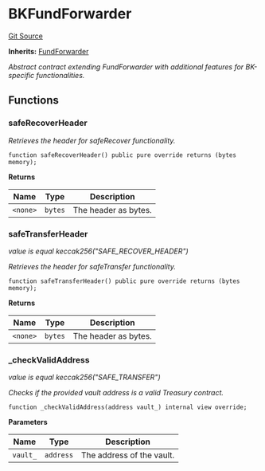 # BKFundForwarder
[Git Source](https://github.com/ContractLabs/foundry-bountykinds-contract/blob/67e6855d3beabdf242cc0b51d9e53b087a5235b9/src/internal/BKFundForwarder.sol)

**Inherits:**
[FundForwarder](/src/oz-custom/internal/FundForwarder.sol/abstract.FundForwarder.md)

*Abstract contract extending FundForwarder with additional features for
BK-specific functionalities.*


## Functions
### safeRecoverHeader

*Retrieves the header for safeRecover functionality.*


```solidity
function safeRecoverHeader() public pure override returns (bytes memory);
```
**Returns**

|Name|Type|Description|
|----|----|-----------|
|`<none>`|`bytes`|The header as bytes.|


### safeTransferHeader

*value is equal keccak256("SAFE_RECOVER_HEADER")*

*Retrieves the header for safeTransfer functionality.*


```solidity
function safeTransferHeader() public pure override returns (bytes memory);
```
**Returns**

|Name|Type|Description|
|----|----|-----------|
|`<none>`|`bytes`|The header as bytes.|


### _checkValidAddress

*value is equal keccak256("SAFE_TRANSFER")*

*Checks if the provided vault address is a valid Treasury contract.*


```solidity
function _checkValidAddress(address vault_) internal view override;
```
**Parameters**

|Name|Type|Description|
|----|----|-----------|
|`vault_`|`address`|The address of the vault.|


